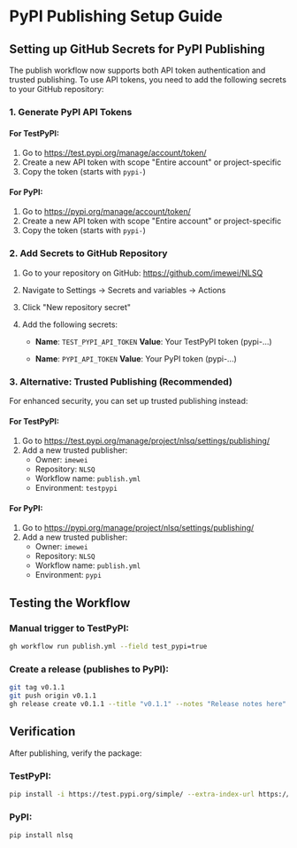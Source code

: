 # PyPI Publishing Setup Guide

## Setting up GitHub Secrets for PyPI Publishing

The publish workflow now supports both API token authentication and trusted publishing. To use API tokens, you need to add the following secrets to your GitHub repository:

### 1. Generate PyPI API Tokens

#### For TestPyPI:
1. Go to https://test.pypi.org/manage/account/token/
2. Create a new API token with scope "Entire account" or project-specific
3. Copy the token (starts with `pypi-`)

#### For PyPI:
1. Go to https://pypi.org/manage/account/token/
2. Create a new API token with scope "Entire account" or project-specific
3. Copy the token (starts with `pypi-`)

### 2. Add Secrets to GitHub Repository

1. Go to your repository on GitHub: https://github.com/imewei/NLSQ
2. Navigate to Settings → Secrets and variables → Actions
3. Click "New repository secret"
4. Add the following secrets:

   - **Name**: `TEST_PYPI_API_TOKEN`
     **Value**: Your TestPyPI token (pypi-...)

   - **Name**: `PYPI_API_TOKEN`
     **Value**: Your PyPI token (pypi-...)

### 3. Alternative: Trusted Publishing (Recommended)

For enhanced security, you can set up trusted publishing instead:

#### For TestPyPI:
1. Go to https://test.pypi.org/manage/project/nlsq/settings/publishing/
2. Add a new trusted publisher:
   - Owner: `imewei`
   - Repository: `NLSQ`
   - Workflow name: `publish.yml`
   - Environment: `testpypi`

#### For PyPI:
1. Go to https://pypi.org/manage/project/nlsq/settings/publishing/
2. Add a new trusted publisher:
   - Owner: `imewei`
   - Repository: `NLSQ`
   - Workflow name: `publish.yml`
   - Environment: `pypi`

## Testing the Workflow

### Manual trigger to TestPyPI:
```bash
gh workflow run publish.yml --field test_pypi=true
```

### Create a release (publishes to PyPI):
```bash
git tag v0.1.1
git push origin v0.1.1
gh release create v0.1.1 --title "v0.1.1" --notes "Release notes here"
```

## Verification

After publishing, verify the package:

### TestPyPI:
```bash
pip install -i https://test.pypi.org/simple/ --extra-index-url https://pypi.org/simple/ nlsq
```

### PyPI:
```bash
pip install nlsq
```
